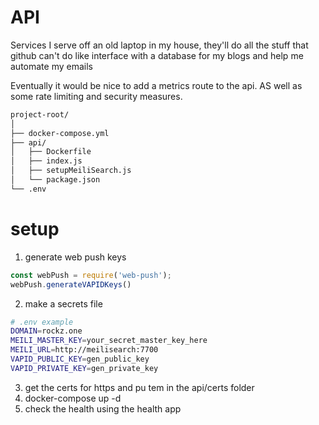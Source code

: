 # API
Services I serve off an old laptop in my house, they'll do all the stuff that github can't do like interface with a database for my blogs and help me automate my emails

Eventually it would be nice to add a metrics route to the api. AS well as some rate limiting and security measures.

```bash
project-root/
│
├── docker-compose.yml
├── api/
│   ├── Dockerfile
│   ├── index.js
│   ├── setupMeiliSearch.js
│   └── package.json
└── .env
```
# setup
1. generate web push keys
```javascript
const webPush = require('web-push');
webPush.generateVAPIDKeys()
```
2. make a secrets file
```bash
# .env example
DOMAIN=rockz.one
MEILI_MASTER_KEY=your_secret_master_key_here
MEILI_URL=http://meilisearch:7700
VAPID_PUBLIC_KEY=gen_public_key
VAPID_PRIVATE_KEY=gen_private_key
```
3. get the certs for https and pu tem in the api/certs folder
4. docker-compose up -d 
5. check the health using the health app